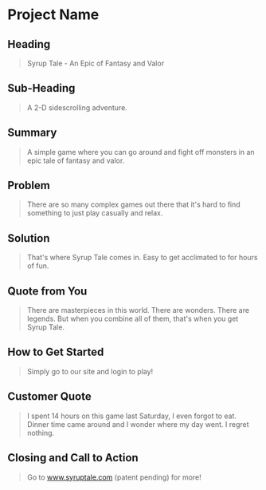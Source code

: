 # Project Name #

<!-- 
> This material was originally posted [here](http://www.quora.com/What-is-Amazons-approach-to-product-development-and-product-management). It is reproduced here for posterities sake.

There is an approach called "working backwards" that is widely used at Amazon. They work backwards from the customer, rather than starting with an idea for a product and trying to bolt customers onto it. While working backwards can be applied to any specific product decision, using this approach is especially important when developing new products or features.

For new initiatives a product manager typically starts by writing an internal press release announcing the finished product. The target audience for the press release is the new/updated product's customers, which can be retail customers or internal users of a tool or technology. Internal press releases are centered around the customer problem, how current solutions (internal or external) fail, and how the new product will blow away existing solutions.

If the benefits listed don't sound very interesting or exciting to customers, then perhaps they're not (and shouldn't be built). Instead, the product manager should keep iterating on the press release until they've come up with benefits that actually sound like benefits. Iterating on a press release is a lot less expensive than iterating on the product itself (and quicker!).

If the press release is more than a page and a half, it is probably too long. Keep it simple. 3-4 sentences for most paragraphs. Cut out the fat. Don't make it into a spec. You can accompany the press release with a FAQ that answers all of the other business or execution questions so the press release can stay focused on what the customer gets. My rule of thumb is that if the press release is hard to write, then the product is probably going to suck. Keep working at it until the outline for each paragraph flows. 

Oh, and I also like to write press-releases in what I call "Oprah-speak" for mainstream consumer products. Imagine you're sitting on Oprah's couch and have just explained the product to her, and then you listen as she explains it to her audience. That's "Oprah-speak", not "Geek-speak".

Once the project moves into development, the press release can be used as a touchstone; a guiding light. The product team can ask themselves, "Are we building what is in the press release?" If they find they're spending time building things that aren't in the press release (overbuilding), they need to ask themselves why. This keeps product development focused on achieving the customer benefits and not building extraneous stuff that takes longer to build, takes resources to maintain, and doesn't provide real customer benefit (at least not enough to warrant inclusion in the press release).
 -->
 
## Heading ##
  > Syrup Tale - An Epic of Fantasy and Valor

## Sub-Heading ##
  > A 2-D sidescrolling adventure. 

## Summary ##
  > A simple game where you can go around and fight off monsters in an epic tale of fantasy and valor. 

## Problem ##
  > There are so many complex games out there that it's hard to find something to just play casually and relax. 

## Solution ##
  > That's where Syrup Tale comes in. Easy to get acclimated to for hours of fun. 

## Quote from You ##
  > There are masterpieces in this world. There are wonders. There are legends. But when you combine all of them, that's when you get Syrup Tale. 

## How to Get Started ##
  > Simply go to our site and login to play! 

## Customer Quote ##
  > I spent 14 hours on this game last Saturday, I even forgot to eat. Dinner time came around and I wonder where my day went. I regret nothing. 

## Closing and Call to Action ##
  > Go to www.syruptale.com (patent pending) for more! 
